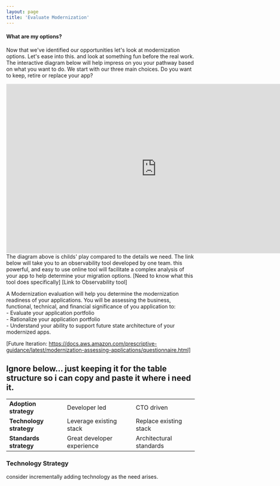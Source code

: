 ```yaml
---
layout: page
title: 'Evaluate Modernization'
---
```


#### What are my options? 

Now that we've identified our opportunities let's look at modernization options. Let's ease into this. and look at something fun before the real work. The interactive diagram below will help impress on you your pathway based on what you want to do. We start with our three main choices. Do you want to keep, retire or replace your app?  

<iframe style="border: 1px solid rgba(0, 0, 0, 0.1);" width="800" height="450" src="https://www.figma.com/embed?embed_host=share&url=https%3A%2F%2Fwww.figma.com%2Fproto%2FNFooMx2TbdeR6ifyaoDie3%2FEvaluate-Modernization%3Fnode-id%3D2%253A40%26scaling%3Dscale-down" allowfullscreen></iframe>


<br>
The diagram above is childs' play compared to the details we need. The link below will take you to an observability tool developed by one team. this powerful, and easy to use online tool will facilitate a complex analysis of your app to help determine your migration options. [Need to know what this tool does specifically] [Link to Observability tool] 
 
A Modernization evaluation will help you determine the modernization readiness of your applications. You will be assessing the business, functional, technical, and financial significance  of you application to: 
<br> - Evaluate your application portfolio 
<br> - Rationalize your application portfolio 
<br> - Understand your ability to support future state architecture of your modernized apps.  

[Future Iteration: https://docs.aws.amazon.com/prescriptive-guidance/latest/modernization-assessing-applications/questionnaire.html] 



Ignore below... just keeping it for the table structure so i can copy and paste it where i need it. 
-----
<table>
  <tr>
   <td><b>Adoption strategy</b></td>
   <td>Developer led</td>
   <td>CTO driven</td>
  </tr>
  <tr>
   <td><b>Technology strategy</b></td>
   <td>Leverage existing stack</td>
   <td>Replace existing stack</td>
  </tr>
  <tr>
   <td><b>Standards strategy</b></td>
   <td>Great developer experience</td>
   <td>Architectural standards</td>
  </tr>
</table>

### Technology Strategy

consider incrementally adding technology as the need arises.
